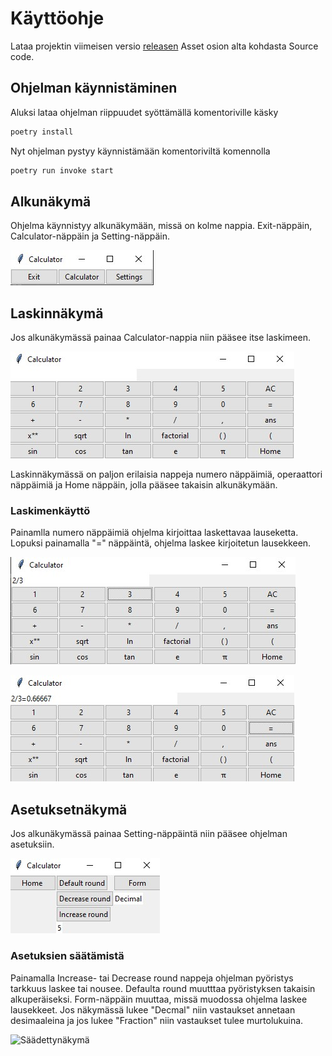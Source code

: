 # Käyttöohje
Lataa projektin viimeisen versio [releasen]() Asset osion alta kohdasta Source code.

## Ohjelman käynnistäminen
Aluksi lataa ohjelman riippuudet syöttämällä komentoriville käsky
```bash
poetry install
```
Nyt ohjelman pystyy käynnistämään komentoriviltä komennolla
```bash
poetry run invoke start
```
## Alkunäkymä
Ohjelma käynnistyy alkunäkymään, missä on kolme nappia. Exit-näppäin, Calculator-näppäin ja Setting-näppäin.

![Alkunäkymä](./kuvat/Alkunäkymä.jpg)

## Laskinnäkymä
Jos alkunäkymässä painaa Calculator-nappia niin pääsee itse laskimeen.

![Laskinnäkymä](./kuvat/Laskinnäkymä.jpg)

Laskinnäkymässä on paljon erilaisia nappeja numero näppäimiä, operaattori näppäimiä ja Home näppäin, jolla pääsee takaisin alkunäkymään.
### Laskimenkäyttö
Painamlla numero näppäimiä ohjelma kirjoittaa laskettavaa lauseketta. Lopuksi painamalla "=" näppäintä, ohjelma laskee kirjoitetun lausekkeen.

![Lauseke](./kuvat/lauseke.jpg)

![Laskettu](./kuvat/laskettu.jpg)
## Asetuksetnäkymä
Jos alkunäkymässä painaa Setting-näppäintä niin pääsee ohjelman asetuksiin.

![Asetuksetnäkymä](./kuvat/Asetuksetnäkymä.jpg)

### Asetuksien säätämistä
Painamalla Increase- tai Decrease round nappeja ohjelman pyöristys tarkkuus laskee tai nousee. Defaulta round muutttaa pyöristyksen takaisin alkuperäiseksi. Form-näppäin muuttaa, missä muodossa ohjelma laskee lausekkeet. Jos näkymässä lukee "Decmal" niin vastaukset annetaan desimaaleina ja jos lukee "Fraction" niin vastaukset tulee murtolukuina.

![Säädettynäkymä](./kuvat/säädettynäkymä.jpg)
